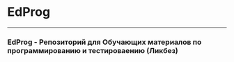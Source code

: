 # EdProg
---
### EdProg - Репозиторий для Обучающих материалов по программированию и тестироваению (Ликбез)
